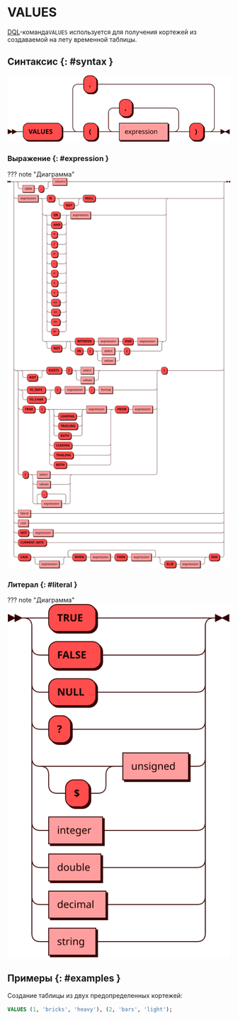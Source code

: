 # VALUES

[DQL](dql.md)-команда`VALUES` используется для получения кортежей из
создаваемой на лету временной таблицы.

## Синтаксис {: #syntax }

![VALUES](../../images/ebnf/values.svg)

### Выражение {: #expression }

??? note "Диаграмма"
    ![Expression](../../images/ebnf/expression.svg)

### Литерал {: #literal }

??? note "Диаграмма"
    ![Literal](../../images/ebnf/literal.svg)

## Примеры {: #examples }

Создание таблицы из двух предопределенных кортежей:
```sql
VALUES (1, 'bricks', 'heavy'), (2, 'bars', 'light');
```
